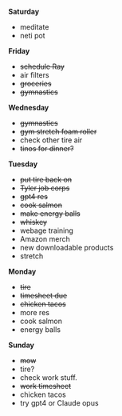 **Saturday**

* meditate
* neti pot


**Friday**

* ~~schedule Ray~~
* air filters
* ~~groceries~~
* ~~gymnastics~~

**Wednesday**

* ~~gymnastics~~
* ~~gym stretch foam roller~~
* check other tire air
* ~~tinos for dinner?~~

**Tuesday**

* ~~put tire back on~~
* ~~Tyler job corps~~
* ~~gpt4 res~~
* ~~cook salmon~~
* ~~make energy balls~~
* ~~whiskey~~
* webage training
* Amazon merch
* new downloadable products
* stretch

**Monday**

* ~~tire~~
* ~~timesheet due~~
* ~~chicken tacos~~
* more res 
* cook salmon
* energy balls

**Sunday**

* ~~mow~~
* tire?
* check work stuff. 
* ~~work timesheet~~
* chicken tacos
* try gpt4 or Claude opus
